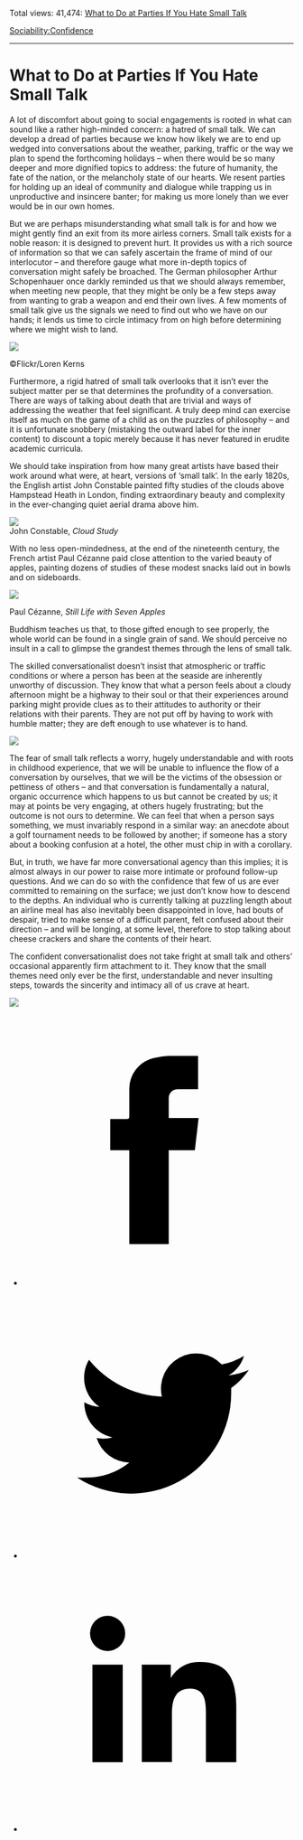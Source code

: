 Total views: 41,474: [What to Do at Parties If You Hate Small Talk](https://www.theschooloflife.com/thebookoflife/what-to-do-at-parties-if-you-hate-small-talk/)

[Sociability:](https://www.theschooloflife.com/thebookoflife/category/sociability/)[Confidence](https://www.theschooloflife.com/thebookoflife/category/sociability/confidence/)

* * *

# What to Do at Parties If You Hate Small Talk
<style>
						.alignnone {
  display: block;
  margin-left: auto;
  margin-right: auto;
  align: center:
}

.addtoany_share_save_container {
display:none;
}

.wp-block-image {
		display: block;
  margin-left: auto;
  margin-right: auto;
  width: 50%;
}

.aligncenter {
display: block;
  margin-left: auto;
  margin-right: auto;
  align: center:
}

@media only screen and (max-width: 500px) {
  .wp-block-image {
		display: block;
  margin-left: auto;
  margin-right: auto;
  width: 100%;
} }

h1 {max-width: 600px !important;
}
.s18-single-post .content-area .site-main article .post-cat-header-display + .old-wrapper p {
    font-size: 1.200em
}
						</style>

A lot of discomfort about going to social engagements is rooted in what can sound like a rather high-minded concern: a hatred of small talk. We can develop a dread of parties because we know how likely we are to end up wedged into conversations about the weather, parking, traffic or the way we plan to spend the forthcoming holidays – when there would be so many deeper and more dignified topics to address: the future of humanity, the fate of the nation, or the melancholy state of our hearts. We resent parties for holding up an ideal of community and dialogue while trapping us in unproductive and insincere banter; for making us more lonely than we ever would be in our own homes.

But we are perhaps misunderstanding what small talk is for and how we might gently find an exit from its more airless corners. Small talk exists for a noble reason: it is designed to prevent hurt. It provides us with a rich source of information so that we can safely ascertain the frame of mind of our interlocutor – and therefore gauge what more in-depth topics of conversation might safely be broached. The German philosopher Arthur Schopenhauer once darkly reminded us that we should always remember, when meeting new people, that they might be only be a few steps away from wanting to grab a weapon and end their own lives. A few moments of small talk give us the signals we need to find out who we have on our hands; it lends us time to circle intimacy from on high before determining where we might wish to land.

 ![](https://www.theschooloflife.com/thebookoflife/wp-content/uploads/2018/10/15879968950_470827707c_z.jpg)

©Flickr/Loren Kerns

Furthermore, a rigid hatred of small talk overlooks that it isn’t ever the subject matter per se that determines the profundity of a conversation. There are ways of talking about death that are trivial and ways of addressing the weather that feel significant. A truly deep mind can exercise itself as much on the game of a child as on the puzzles of philosophy – and it is unfortunate snobbery (mistaking the outward label for the inner content) to discount a topic merely because it has never featured in erudite academic curricula.

We should take inspiration from how many great artists have based their work around what were, at heart, versions of ‘small talk’. In the early 1820s, the English artist John Constable painted fifty studies of the clouds above Hampstead Heath in London, finding extraordinary beauty and complexity in the ever-changing quiet aerial drama above him.

![](https://www.theschooloflife.com/thebookoflife/wp-content/uploads/2018/10/640px-John_Constable_-_Cloud_Study_-_Google_Art_Project.jpg)  
John Constable, _Cloud Study_

With no less open-mindedness, at the end of the nineteenth century, the French artist Paul Cézanne paid close attention to the varied beauty of apples, painting dozens of studies of these modest snacks laid out in bowls and on sideboards.

![](https://www.theschooloflife.com/thebookoflife/wp-content/uploads/2018/10/still-life-with-seven-apples-1878.jpgLarge.jpg)

Paul Cézanne, _Still Life with Seven Apples_

Buddhism teaches us that, to those gifted enough to see properly, the whole world can be found in a single grain of sand. We should perceive no insult in a call to glimpse the grandest themes through the lens of small talk.

The skilled conversationalist doesn’t insist that atmospheric or traffic conditions or where a person has been at the seaside are inherently unworthy of discussion. They know that what a person feels about a cloudy afternoon might be a highway to their soul or that their experiences around parking might provide clues as to their attitudes to authority or their relations with their parents. They are not put off by having to work with humble matter; they are deft enough to use whatever is to hand.

![](https://www.theschooloflife.com/thebookoflife/wp-content/uploads/2018/10/640px-Mary_Cassatt_-_The_Tea_-_MFA_Boston_42.178.jpg)

The fear of small talk reflects a worry, hugely understandable and with roots in childhood experience, that we will be unable to influence the flow of a conversation by ourselves, that we will be the victims of the obsession or pettiness of others – and that conversation is fundamentally a natural, organic occurrence which happens to us but cannot be created by us; it may at points be very engaging, at others hugely frustrating; but the outcome is not ours to determine. We can feel that when a person says something, we must invariably respond in a similar way: an anecdote about a golf tournament needs to be followed by another; if someone has a story about a booking confusion at a hotel, the other must chip in with a corollary.

But, in truth, we have far more conversational agency than this implies; it is almost always in our power to raise more intimate or profound follow-up questions. And we can do so with the confidence that few of us are ever committed to remaining on the surface; we just don’t know how to descend to the depths. An individual who is currently talking at puzzling length about an airline meal has also inevitably been disappointed in love, had bouts of despair, tried to make sense of a difficult parent, felt confused about their direction – and will be longing, at some level, therefore to stop talking about cheese crackers and share the contents of their heart.

The confident conversationalist does not take fright at small talk and others’ occasional apparently firm attachment to it. They know that the small themes need only ever be the first, understandable and never insulting steps, towards the sincerity and intimacy all of us crave at heart.

[![](https://img.youtube.com/vi/SrK5NAgw_g4/0.jpg)](https://www.youtube.com/embed/SrK5NAgw_g4 '')
<style>
    .iframe-class { display: block !important; }
</style>

- [<svg xmlns="http://www.w3.org/2000/svg" viewbox="0 0 26 26"><title>Facebook</title>
                    <g>
                        <path d="M8.38,10H9.92c.2,0,.29,0,.29-.28,0-.82,0-1.64,0-2.46a3.05,3.05,0,0,1,2.57-3.15A7.22,7.22,0,0,1,14,3.95c.86,0,1.71,0,2.57,0h.25v3.2h-2A.85.85,0,0,0,14,8c0,.62,0,1.24,0,1.91h2.87L16.51,13H14v9H10.21V13H8.38Z"></path>
                    </g>
                </svg>](http://www.facebook.com/sharer/sharer.php?u=https://www.theschooloflife.com/thebookoflife/what-to-do-at-parties-if-you-hate-small-talk/)
- [<svg xmlns="http://www.w3.org/2000/svg" viewbox="0 0 26 26"><title>Twitter</title>
                    <path d="M21.69,7.9a6.75,6.75,0,0,1-1.94.53,3.39,3.39,0,0,0,1.48-1.87,6.76,6.76,0,0,1-2.14.82,3.38,3.38,0,0,0-5.75,3.08,9.59,9.59,0,0,1-7-3.53,3.38,3.38,0,0,0,1,4.51A3.36,3.36,0,0,1,5.89,11v0A3.38,3.38,0,0,0,8.6,14.37a3.39,3.39,0,0,1-1.53.06,3.38,3.38,0,0,0,3.15,2.35A6.78,6.78,0,0,1,6,18.22a6.87,6.87,0,0,1-.81,0A9.6,9.6,0,0,0,20,10.08q0-.22,0-.44A6.86,6.86,0,0,0,21.69,7.9Z"></path>
                </svg>](http://twitter.com/share?url=https://www.theschooloflife.com/thebookoflife/what-to-do-at-parties-if-you-hate-small-talk/&text=&via=theschooloflife)
- [<svg xmlns="http://www.w3.org/2000/svg" viewbox="0 0 26 26"><title>LinkedIn</title>
<path class="cls-2" d="M6.67,10H9.58v9.36H6.67ZM8.13,5.32A1.69,1.69,0,1,1,6.44,7,1.69,1.69,0,0,1,8.13,5.32"></path><path class="cls-2" d="M11.41,10H14.2v1.28h0A3.06,3.06,0,0,1,17,9.75c2.95,0,3.49,1.94,3.49,4.46v5.14H17.57V14.79c0-1.09,0-2.48-1.51-2.48s-1.75,1.18-1.75,2.4v4.63H11.41Z"></path></svg>](https://www.linkedin.com/shareArticle?mini=true&url=https://www.theschooloflife.com/thebookoflife/what-to-do-at-parties-if-you-hate-small-talk/)
